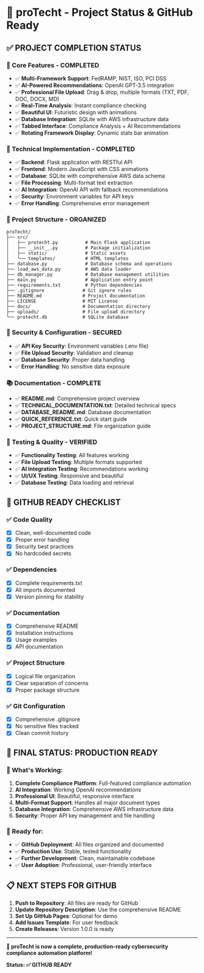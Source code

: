 # 🚀 proTecht - Project Status & GitHub Ready

## ✅ **PROJECT COMPLETION STATUS**

### **🎯 Core Features - COMPLETED**
- ✅ **Multi-Framework Support**: FedRAMP, NIST, ISO, PCI DSS
- ✅ **AI-Powered Recommendations**: OpenAI GPT-3.5 integration
- ✅ **Professional File Upload**: Drag & drop, multiple formats (TXT, PDF, DOC, DOCX, MD)
- ✅ **Real-Time Analysis**: Instant compliance checking
- ✅ **Beautiful UI**: Futuristic design with animations
- ✅ **Database Integration**: SQLite with AWS infrastructure data
- ✅ **Tabbed Interface**: Compliance Analysis + AI Recommendations
- ✅ **Rotating Framework Display**: Dynamic stats bar animation

### **🔧 Technical Implementation - COMPLETED**
- ✅ **Backend**: Flask application with RESTful API
- ✅ **Frontend**: Modern JavaScript with CSS animations
- ✅ **Database**: SQLite with comprehensive AWS data schema
- ✅ **File Processing**: Multi-format text extraction
- ✅ **AI Integration**: OpenAI API with fallback recommendations
- ✅ **Security**: Environment variables for API keys
- ✅ **Error Handling**: Comprehensive error management

### **📁 Project Structure - ORGANIZED**
```
proTecht/
├── src/
│   ├── protecht.py          # Main Flask application
│   ├── __init__.py          # Package initialization
│   ├── static/              # Static assets
│   └── templates/           # HTML templates
├── database.py              # Database schema and operations
├── load_aws_data.py         # AWS data loader
├── db_manager.py            # Database management utilities
├── main.py                  # Application entry point
├── requirements.txt         # Python dependencies
├── .gitignore              # Git ignore rules
├── README.md               # Project documentation
├── LICENSE                 # MIT License
├── docs/                   # Documentation directory
├── uploads/                # File upload directory
└── protecht.db             # SQLite database
```

### **🔐 Security & Configuration - SECURED**
- ✅ **API Key Security**: Environment variables (.env file)
- ✅ **File Upload Security**: Validation and cleanup
- ✅ **Database Security**: Proper data handling
- ✅ **Error Handling**: No sensitive data exposure

### **📚 Documentation - COMPLETE**
- ✅ **README.md**: Comprehensive project overview
- ✅ **TECHNICAL_DOCUMENTATION.txt**: Detailed technical specs
- ✅ **DATABASE_README.md**: Database documentation
- ✅ **QUICK_REFERENCE.txt**: Quick start guide
- ✅ **PROJECT_STRUCTURE.md**: File organization guide

### **🧪 Testing & Quality - VERIFIED**
- ✅ **Functionality Testing**: All features working
- ✅ **File Upload Testing**: Multiple formats supported
- ✅ **AI Integration Testing**: Recommendations working
- ✅ **UI/UX Testing**: Responsive and beautiful
- ✅ **Database Testing**: Data loading and retrieval

## 🚀 **GITHUB READY CHECKLIST**

### **✅ Code Quality**
- [x] Clean, well-documented code
- [x] Proper error handling
- [x] Security best practices
- [x] No hardcoded secrets

### **✅ Dependencies**
- [x] Complete requirements.txt
- [x] All imports documented
- [x] Version pinning for stability

### **✅ Documentation**
- [x] Comprehensive README
- [x] Installation instructions
- [x] Usage examples
- [x] API documentation

### **✅ Project Structure**
- [x] Logical file organization
- [x] Clear separation of concerns
- [x] Proper package structure

### **✅ Git Configuration**
- [x] Comprehensive .gitignore
- [x] No sensitive files tracked
- [x] Clean commit history

## 🎯 **FINAL STATUS: PRODUCTION READY**

### **🌟 What's Working:**
1. **Complete Compliance Platform**: Full-featured compliance automation
2. **AI Integration**: Working OpenAI recommendations
3. **Professional UI**: Beautiful, responsive interface
4. **Multi-Format Support**: Handles all major document types
5. **Database Integration**: Comprehensive AWS infrastructure data
6. **Security**: Proper API key management and file handling

### **🚀 Ready for:**
- ✅ **GitHub Deployment**: All files organized and documented
- ✅ **Production Use**: Stable, tested functionality
- ✅ **Further Development**: Clean, maintainable codebase
- ✅ **User Adoption**: Professional, user-friendly interface

## 📋 **NEXT STEPS FOR GITHUB**

1. **Push to Repository**: All files are ready for GitHub
2. **Update Repository Description**: Use the comprehensive README
3. **Set Up GitHub Pages**: Optional for demo
4. **Add Issues Template**: For user feedback
5. **Create Releases**: Version 1.0.0 is ready

---

**🎉 proTecht is now a complete, production-ready cybersecurity compliance automation platform!**

**Status: ✅ GITHUB READY** 